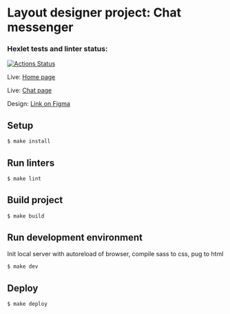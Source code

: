 # Layout designer project: Chat messenger

### Hexlet tests and linter status:
[![Actions Status](https://github.com/a-gunderin/layout-designer-project-lvl3/workflows/hexlet-check/badge.svg)](https://github.com/a-gunderin/layout-designer-project-lvl3/actions)

Live: [Home page](http://wasteful-pen.surge.sh)

Live: [Chat page](http://wasteful-pen.surge.sh/chat.html)

Design: [Link on Figma](https://www.figma.com/file/FCKtzaxDPU4pguKapIbdko/Hexlet-LayoutDesigner-Project.-Hexlet-Messenger)

## Setup

```sh
$ make install
```

## Run linters

```sh
$ make lint
```

## Build project

```sh
$ make build
```

## Run development environment

Init local server with autoreload of browser, compile sass to css, pug to html

```sh
$ make dev
```

## Deploy

```sh
$ make deploy
```